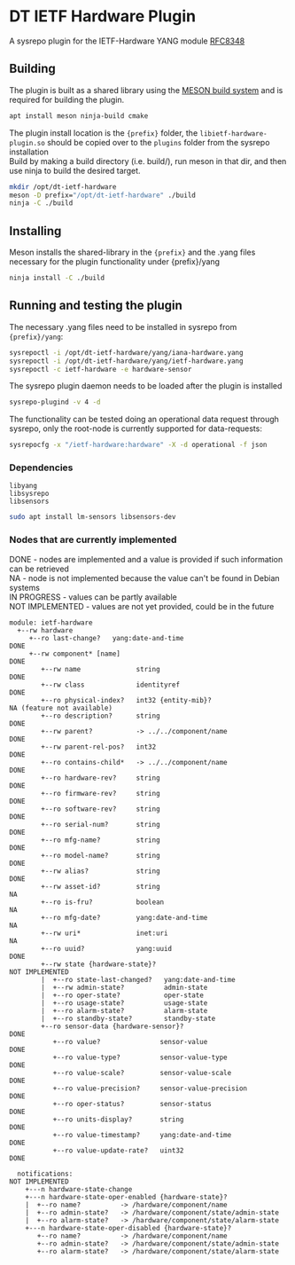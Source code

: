# DT IETF Hardware Plugin

A sysrepo plugin for the IETF-Hardware YANG module [RFC8348](https://tools.ietf.org/html/rfc8348)

## Building

The plugin is built as a shared library using the [MESON build system](https://mesonbuild.com/) and is required for building the plugin.

```bash
apt install meson ninja-build cmake
```

The plugin install location is the `{prefix}` folder, the `libietf-hardware-plugin.so` should be copied over to the `plugins` folder from the sysrepo installation\
Build by making a build directory (i.e. build/), run meson in that dir, and then use ninja to build the desired target.

```bash
mkdir /opt/dt-ietf-hardware
meson -D prefix="/opt/dt-ietf-hardware" ./build
ninja -C ./build
```

## Installing

Meson installs the shared-library in the `{prefix}` and the .yang files necessary for the plugin functionality under {prefix}/yang

```bash
ninja install -C ./build
```

## Running and testing the plugin
The necessary .yang files need to be installed in sysrepo from `{prefix}/yang`:

```bash
sysrepoctl -i /opt/dt-ietf-hardware/yang/iana-hardware.yang
sysrepoctl -i /opt/dt-ietf-hardware/yang/ietf-hardware.yang
sysrepoctl -c ietf-hardware -e hardware-sensor
```

The sysrepo plugin daemon needs to be loaded after the plugin is installed

```bash
sysrepo-plugind -v 4 -d
```

The functionality can be tested doing an operational data request through sysrepo, only the root-node is currently supported for data-requests:

```bash
sysrepocfg -x "/ietf-hardware:hardware" -X -d operational -f json
```

### Dependencies
```
libyang
libsysrepo
libsensors
```

```bash
sudo apt install lm-sensors libsensors-dev
```

### Nodes that are currently implemented
DONE - nodes are implemented and a value is provided if such information can be retrieved\
NA - node is not implemented because the value can't be found in Debian systems\
IN PROGRESS - values can be partly available\
NOT IMPLEMENTED - values are not yet provided, could be in the future

```
module: ietf-hardware
  +--rw hardware
     +--ro last-change?   yang:date-and-time                          DONE
     +--rw component* [name]                                          DONE
        +--rw name              string                                DONE
        +--rw class             identityref                           DONE
        +--ro physical-index?   int32 {entity-mib}?                   NA (feature not available)
        +--ro description?      string                                DONE
        +--rw parent?           -> ../../component/name               DONE
        +--rw parent-rel-pos?   int32                                 DONE
        +--ro contains-child*   -> ../../component/name               DONE
        +--ro hardware-rev?     string                                DONE
        +--ro firmware-rev?     string                                DONE
        +--ro software-rev?     string                                DONE
        +--ro serial-num?       string                                DONE
        +--ro mfg-name?         string                                DONE
        +--ro model-name?       string                                DONE
        +--rw alias?            string                                DONE
        +--rw asset-id?         string                                NA
        +--ro is-fru?           boolean                               NA
        +--ro mfg-date?         yang:date-and-time                    NA
        +--rw uri*              inet:uri                              NA
        +--ro uuid?             yang:uuid                             DONE
        +--rw state {hardware-state}?                                 NOT IMPLEMENTED
        |  +--ro state-last-changed?   yang:date-and-time
        |  +--rw admin-state?          admin-state
        |  +--ro oper-state?           oper-state
        |  +--ro usage-state?          usage-state
        |  +--ro alarm-state?          alarm-state
        |  +--ro standby-state?        standby-state
        +--ro sensor-data {hardware-sensor}?                          DONE
           +--ro value?               sensor-value                    DONE
           +--ro value-type?          sensor-value-type               DONE
           +--ro value-scale?         sensor-value-scale              DONE
           +--ro value-precision?     sensor-value-precision          DONE
           +--ro oper-status?         sensor-status                   DONE
           +--ro units-display?       string                          DONE
           +--ro value-timestamp?     yang:date-and-time              DONE
           +--ro value-update-rate?   uint32                          DONE

  notifications:                                                      NOT IMPLEMENTED
    +---n hardware-state-change
    +---n hardware-state-oper-enabled {hardware-state}?
    |  +--ro name?          -> /hardware/component/name
    |  +--ro admin-state?   -> /hardware/component/state/admin-state
    |  +--ro alarm-state?   -> /hardware/component/state/alarm-state
    +---n hardware-state-oper-disabled {hardware-state}?
       +--ro name?          -> /hardware/component/name
       +--ro admin-state?   -> /hardware/component/state/admin-state
       +--ro alarm-state?   -> /hardware/component/state/alarm-state
```

